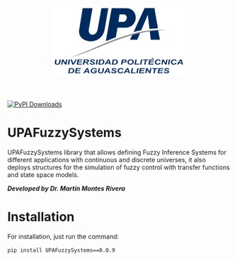 <h1 align="center">
<img src="upa.png" width="300">
</h1><br>



[![PyPI Downloads](https://img.shields.io/pypi/dm/UPAFuzzySystems.svg?label=PyPI%20downloads)](
https://pypi.org/project/UPAFuzzySystems/)

# UPAFuzzySystems

UPAFuzzySystems library that allows defining Fuzzy Inference Systems for different applications with continuous and discrete universes, it also deploys structures for the simulation of fuzzy control with transfer functions and state space models.

***Developed by Dr. Martín Montes Rivera***

# Installation
For installation, just run the command:

```
pip install UPAFuzzySystems==0.0.9
```
